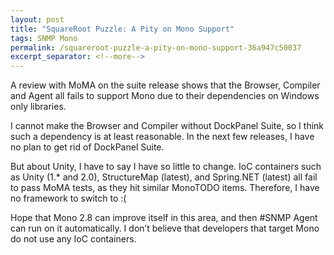 ```yaml
---
layout: post
title: "SquareRoot Puzzle: A Pity on Mono Support"
tags: SNMP Mono
permalink: /squareroot-puzzle-a-pity-on-mono-support-36a947c50037
excerpt_separator: <!--more-->
---
```

A review with MoMA on the suite release shows that the Browser, Compiler and Agent all fails to support Mono due to their dependencies on Windows only libraries.
<!--more-->

I cannot make the Browser and Compiler without DockPanel Suite, so I think such a dependency is at least reasonable. In the next few releases, I have no plan to get rid of DockPanel Suite.

But about Unity, I have to say I have so little to change. IoC containers such as Unity (1.* and 2.0), StructureMap (latest), and Spring.NET (latest) all fail to pass MoMA tests, as they hit similar MonoTODO items. Therefore, I have no framework to switch to :(

Hope that Mono 2.8 can improve itself in this area, and then #SNMP Agent can run on it automatically. I don’t believe that developers that target Mono do not use any IoC containers.
